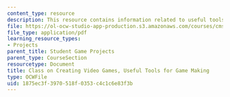 ```yaml
---
content_type: resource
description: This resource contains information related to useful tools for game making.
file: https://ol-ocw-studio-app-production.s3.amazonaws.com/courses/cms-611j-creating-video-games-fall-2014/1875ec3f3970518f0353c4c1c6e83f3b_MITCMS_611JF14_UsefulTools.pdf
file_type: application/pdf
learning_resource_types:
- Projects
parent_title: Student Game Projects
parent_type: CourseSection
resourcetype: Document
title: Class on Creating Video Games, Useful Tools for Game Making
type: OCWFile
uid: 1875ec3f-3970-518f-0353-c4c1c6e83f3b
---
```

